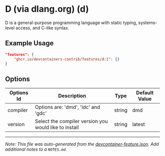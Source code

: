 

# D (via dlang.org) (d)

D is a general-purpose programming language with static typing, systems-level access, and C-like syntax.

## Example Usage

```json
"features": {
    "ghcr.io/devcontainers-contrib/features/d:1": {}
}
```

## Options

| Options Id | Description | Type | Default Value |
|-----|-----|-----|-----|
| compiler | Options are: 'dmd', 'ldc' and 'gdc' | string | dmd |
| version | Select the compiler version you would like to install | string | latest |



---

_Note: This file was auto-generated from the [devcontainer-feature.json](https://github.com/devcontainers-contrib/features/blob/main/src/d/devcontainer-feature.json).  Add additional notes to a `NOTES.md`._
